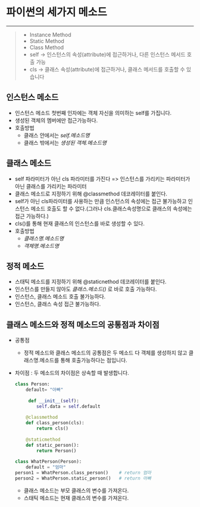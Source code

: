 # 파이썬의 세가지 메소드
***
> - Instance Method
> - Static Method
> - Class Method
> - self -> 인스턴스의 속성(attribute)에 접근하거나, 다른 인스턴스 메서드 호출 가능
> - cls -> 클래스 속성(attribute)에 접근하거나, 클래스 메서드를 호출할 수 있습니다

## 인스턴스 메소드
- 인스턴스 메소드 첫번째 인자에는 객체 자신을 의미하는 self를 가집니다.
- 생성된 객체의 멤버에만 접근가능하다.
- 호출방법
    - 클래스 안에서는 _self.메소드명_
    - 클래스 밖에서는 _생성된 객체.메소드명_

## 클래스 메소드

- self 파라미터가 아닌 cls 파라미터를 가진다 => 인스턴스를 가리키는 파라미터가 아닌 클래스를 가리키는 파라미터 
- 클래스 메소드로 지정하기 위해 @classmethod 데코레이터를 붙인다.
- self가 아닌 cls파라미터를 사용하는 만큼 인스턴스의 속성에는 접근 불가능하고 인스턴스 메소드 호출도 할 수 없다.(그러나 cls.클래스속성명으로 클래스의 속성에는 접근 가능하다.)
- cls()를 통해 현재 클래스의 인스턴스를 바로 생성할 수 있다.
- 호출방법
    - _클래스명.메소드명_
    - _객체명.메소드명_

## 정적 메소드
- 스태틱 메소드를 지정하기 위해 @staticnethod 데코레이터를 붙인다.
- 인스턴스를 만들지 않아도 _클래스.메소드()_ 로 바로 호출 가능하다.
- 인스턴스, 클래스 메소드 호출 불가능하다.
- 인스턴스, 클래스 속성 접근 불가능하다.


## 클래스 메소드와 정적 메소드의 공통점과 차이점
* 공통점 
  * 정적 메소드와 클래스 메소드의 공통점은 두 메소드 다 객체를 생성하지 않고 클래스명.메소드를 통해 호출가능하다는 점입니다.

* 차이점 : 두 메소드의 차이점은 상속할 때 발생합니다.


  ~~~ python
  class Person:
      default= "아빠"
      
       def __init__(self):
          self.data = self.default
      
      @classmethod
      def class_person(cls):
          return cls()
      
      @staticmethod
      def static_person():
          return Person()
     
  class WhatPerson(Person):
      default = "엄마"
  person1 = WhatPerson.class_person()    # return 엄마
  person2 = WhatPerson.static_person()   # return 아빠
  ~~~
  * 클래스 메소드는 부모 클래스의 변수를 가져온다.
  * 스태틱 메소드는 현재 클래스의 변수를 가져온다.